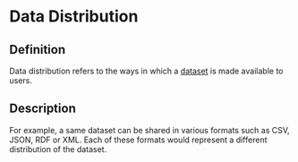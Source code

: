 # Data Distribution

## Definition

Data distribution refers to the ways in which a [dataset](dataset.md) is made available to users.

## Description

For example, a same dataset can be shared in various formats such as CSV, JSON, RDF or XML. Each of these formats would represent a different distribution of the dataset.



